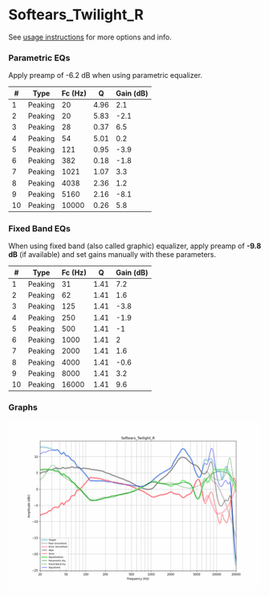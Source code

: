 # Softears_Twilight_R
See [usage instructions](https://github.com/jaakkopasanen/AutoEq#usage) for more options and info.

### Parametric EQs
Apply preamp of -6.2 dB when using parametric equalizer.

|   # | Type    |   Fc (Hz) |    Q |   Gain (dB) |
|-----|---------|-----------|------|-------------|
|   1 | Peaking |        20 | 4.96 |         2.1 |
|   2 | Peaking |        20 | 5.83 |        -2.1 |
|   3 | Peaking |        28 | 0.37 |         6.5 |
|   4 | Peaking |        54 | 5.01 |         0.2 |
|   5 | Peaking |       121 | 0.95 |        -3.9 |
|   6 | Peaking |       382 | 0.18 |        -1.8 |
|   7 | Peaking |      1021 | 1.07 |         3.3 |
|   8 | Peaking |      4038 | 2.36 |         1.2 |
|   9 | Peaking |      5160 | 2.16 |        -8.1 |
|  10 | Peaking |     10000 | 0.26 |         5.8 |

### Fixed Band EQs
When using fixed band (also called graphic) equalizer, apply preamp of **-9.8 dB** (if available) and set gains manually with these parameters.

|   # | Type    |   Fc (Hz) |    Q |   Gain (dB) |
|-----|---------|-----------|------|-------------|
|   1 | Peaking |        31 | 1.41 |         7.2 |
|   2 | Peaking |        62 | 1.41 |         1.6 |
|   3 | Peaking |       125 | 1.41 |        -3.8 |
|   4 | Peaking |       250 | 1.41 |        -1.9 |
|   5 | Peaking |       500 | 1.41 |        -1   |
|   6 | Peaking |      1000 | 1.41 |         2   |
|   7 | Peaking |      2000 | 1.41 |         1.6 |
|   8 | Peaking |      4000 | 1.41 |        -0.6 |
|   9 | Peaking |      8000 | 1.41 |         3.2 |
|  10 | Peaking |     16000 | 1.41 |         9.6 |

### Graphs
![](./Softears_Twilight_R.png)
